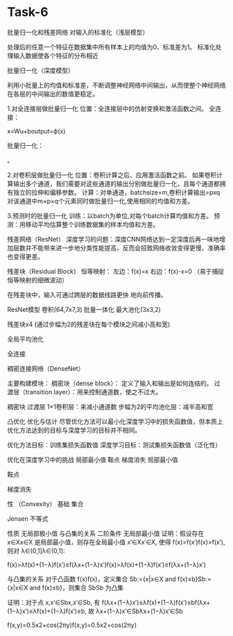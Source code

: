 # Task-6
批量归一化和残差网络
对输入的标准化（浅层模型）

处理后的任意一个特征在数据集中所有样本上的均值为0、标准差为1。
标准化处理输入数据使各个特征的分布相近

批量归一化（深度模型）

利用小批量上的均值和标准差，不断调整神经网络中间输出，从而使整个神经网络在各层的中间输出的数值更稳定。

1.对全连接层做批量归一化
位置：全连接层中的仿射变换和激活函数之间。
全连接：

                                             

x=Wu+boutput=ϕ(x)

批量归一化：

。

2.对卷积层做批量归⼀化
位置：卷积计算之后、应⽤激活函数之前。
如果卷积计算输出多个通道，我们需要对这些通道的输出分别做批量归一化，且每个通道都拥有独立的拉伸和偏移参数。 计算：对单通道，batchsize=m,卷积计算输出=pxq 对该通道中m×p×q个元素同时做批量归一化,使用相同的均值和方差。

3.预测时的批量归⼀化
训练：以batch为单位,对每个batch计算均值和方差。
预测：用移动平均估算整个训练数据集的样本均值和方差。

残差网络（ResNet）
深度学习的问题：深度CNN网络达到一定深度后再一味地增加层数并不能带来进一步地分类性能提高，反而会招致网络收敛变得更慢，准确率也变得更差。

残差块（Residual Block）
恒等映射：
左边：f(x)=x
右边：f(x)-x=0 （易于捕捉恒等映射的细微波动）

在残差块中，输⼊可通过跨层的数据线路更快 地向前传播。

ResNet模型
卷积(64,7x7,3)
批量一体化
最大池化(3x3,2)

残差块x4 (通过步幅为2的残差块在每个模块之间减小高和宽)

全局平均池化

全连接

稠密连接网络（DenseNet）

主要构建模块：
稠密块（dense block）： 定义了输入和输出是如何连结的。
过渡层（transition layer）：用来控制通道数，使之不过大。

稠密块
过渡层
1×1卷积层：来减小通道数
步幅为2的平均池化层：减半高和宽
 

凸优化
优化与估计
尽管优化方法可以最小化深度学习中的损失函数值，但本质上优化方法达到的目标与深度学习的目标并不相同。

优化方法目标：训练集损失函数值
深度学习目标：测试集损失函数值（泛化性）
 

优化在深度学习中的挑战
局部最小值
鞍点
梯度消失
局部最小值

鞍点

 

梯度消失

性 （Convexity）
基础
集合

Jensen 不等式

性质
无局部极小值
与凸集的关系
二阶条件
无局部最小值
证明：假设存在 x∈Xx∈X 是局部最小值，则存在全局最小值 x′∈Xx′∈X, 使得 f(x)>f(x′)f(x)>f(x′), 则对 λ∈(0,1]λ∈(0,1]:

f(x)>λf(x)+(1−λ)f(x′)≥f(λx+(1−λ)x′)f(x)>λf(x)+(1−λ)f(x′)≥f(λx+(1−λ)x′)

与凸集的关系
对于凸函数 f(x)f(x)，定义集合 Sb:={x|x∈X and f(x)≤b}Sb:={x|x∈X and f(x)≤b}，则集合 SbSb 为凸集

证明：对于点 x,x′∈Sbx,x′∈Sb, 有 f(λx+(1−λ)x′)≤λf(x)+(1−λ)f(x′)≤bf(λx+(1−λ)x′)≤λf(x)+(1−λ)f(x′)≤b, 故 λx+(1−λ)x′∈Sbλx+(1−λ)x′∈Sb

f(x,y)=0.5x2+cos(2πy)f(x,y)=0.5x2+cos⁡(2πy)
